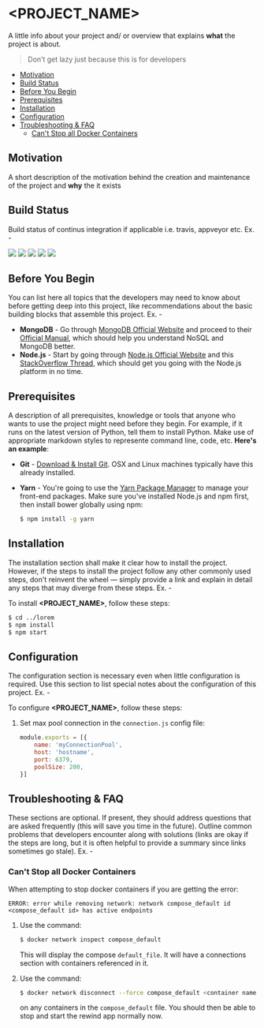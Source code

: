 # <PROJECT_NAME>

A little info about your project and/ or overview that explains **what** the project is about. 

> Don’t get lazy just because this is for developers

- [Motivation](#motivation)
- [Build Status](#build-status)
- [Before You Begin](#before-you-begin)
- [Prerequisites](#prerequisites)
- [Installation](#installation)
- [Configuration](#configuration)
- [Troubleshooting & FAQ](#troubleshooting-&-faq)
    - [Can't Stop all Docker Containers](#cant-stop-all-docker-containers)

## Motivation 

A short description of the motivation behind the creation and maintenance of the project and **why** the it exists

## Build Status
Build status of continus integration if applicable i.e. travis, appveyor etc. Ex. - 

![](https://img.shields.io/badge/Badges-if%20applicable-success)
![](https://img.shields.io/badge/Badges-if%20applicable-critical)
![](https://img.shields.io/badge/Tests-passing-32C955?logo=github&style=flat)
![](https://img.shields.io/badge/Gem-v0.0.1-success?logo=rubygems&style=flat)
![](https://img.shields.io/badge/My%20lib%20name-v0.0.1-success?logo=npm&style=flat)

## Before You Begin

You can list here all topics that the developers may need to know about before getting deep into this project, like recommendations about the basic building blocks that assemble this project. Ex. - 

- **MongoDB** - Go through [MongoDB Official Website](http://mongodb.org/) and proceed to their [Official Manual](http://docs.mongodb.org/manual/), which should help you understand NoSQL and MongoDB better.
- **Node.js** - Start by going through [Node.js Official Website](http://nodejs.org/) and this [StackOverflow Thread](http://stackoverflow.com/questions/2353818/how-do-i-get-started-with-node-js), which should get you going with the Node.js platform in no time.

## Prerequisites

A description of all prerequisites, knowledge or tools that anyone who wants to use the project might need before they begin. For example, if it runs on the latest version of Python, tell them to install Python. Make use of appropriate markdown styles to represente command line, code, etc. **Here's an example**:

- **Git** - [Download & Install Git](https://git-scm.com/downloads). OSX and Linux machines typically have this already installed.

- **Yarn** - You're going to use the [Yarn Package Manager](https://yarnpkg.com/) to manage your front-end packages. Make sure you've installed Node.js and npm first, then install bower globally using npm:

    ```bash
    $ npm install -g yarn
    ```

## Installation

The installation section shall make it clear how to install the project. However, if the steps to install the project follow any other commonly used steps, don't reinvent the wheel — simply provide a link and explain in detail any steps that may diverge from these steps. Ex. - 

To install **<PROJECT_NAME>**, follow these steps:

```bash
$ cd ../lorem
$ npm install
$ npm start
```

## Configuration

The configuration section is necessary even when little configuration is required. Use this section to list special notes about the configuration of this project. Ex. - 

To configure **<PROJECT_NAME>**, follow these steps:

1. Set max pool connection in the `connection.js` config file:

    ```js
    module.exports = [{
        name: 'myConnectionPool',
        host: 'hostname',
        port: 6379,
        poolSize: 200,
    }]
    ```

## Troubleshooting & FAQ

These sections are optional. If present, they should address questions that are asked frequently (this will save you time in the future). Outline common problems that developers encounter along with solutions (links are okay if the steps are long, but it is often helpful to provide a summary since links sometimes go stale). Ex. -

### Can't Stop all Docker Containers

When attempting to stop docker containers if you are getting the error:

```
ERROR: error while removing network: network compose_default id <compose_default id> has active endpoints
```

1. Use the command:

    ```bash
    $ docker network inspect compose_default
    ```

    This will display the compose `default_file`. It will have a connections section with containers referenced in it.

2. Use the command:

    ```bash
    $ docker network disconnect --force compose_default <container name>
    ```

    on any containers in the `compose_default` file. You should then be able to stop and start the rewind app normally now.